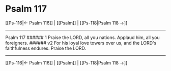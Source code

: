 # Psalm 117

[[Ps-116|← Psalm 116]] | [[Psalm]] | [[Ps-118|Psalm 118 →]]
***

Psalm 117 ###### 1 Praise the LORD, all you nations. Applaud him, all you foreigners. ###### v2 For his loyal love towers over us, and the LORD's faithfulness endures. Praise the LORD.

***
[[Ps-116|← Psalm 116]] | [[Psalm]] | [[Ps-118|Psalm 118 →]]
